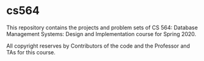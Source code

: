 # cs564
This repository contains the projects and problem sets of CS 564: Database Management Systems: Design and Implementation course for Spring 2020. 

All copyright reserves by Contributors of the code and the Professor and TAs for this course.
